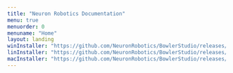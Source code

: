 ```yaml
---
title: "Neuron Robotics Documentation"
menu: true
menuorder: 0
menuname: "Home"
layout: landing
winInstaller: "https://github.com/NeuronRobotics/BowlerStudio/releases/download/0.4.11/Windows-BowlerStudio-0.4.11.exe"
linInstaller: "https://github.com/NeuronRobotics/BowlerStudio/releases/download/0.4.11/Ubuntu-BowlerStudio-0.4.11.deb"
macInstaller: "https://github.com/NeuronRobotics/BowlerStudio/releases/download/0.4.11/MacOSX-BowlerStudio-0.4.11.zip"
---
```


